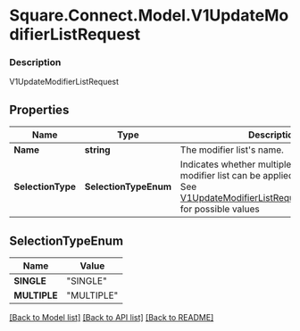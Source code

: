 # Square.Connect.Model.V1UpdateModifierListRequest

### Description

V1UpdateModifierListRequest

## Properties

Name | Type | Description | Notes
------------ | ------------- | ------------- | -------------
**Name** | **string** | The modifier list&#39;s name. | [optional] 
**SelectionType** | **SelectionTypeEnum** | Indicates whether multiple options from the modifier list can be applied to a single item. See [V1UpdateModifierListRequestSelectionType](#type-v1updatemodifierlistrequestselectiontype) for possible values | [optional] 


## SelectionTypeEnum

Name | Value
------------ | -------------
**SINGLE** | "SINGLE"
**MULTIPLE** | "MULTIPLE"



[[Back to Model list]](../README.md#documentation-for-models) [[Back to API list]](../README.md#documentation-for-api-endpoints) [[Back to README]](../README.md)

